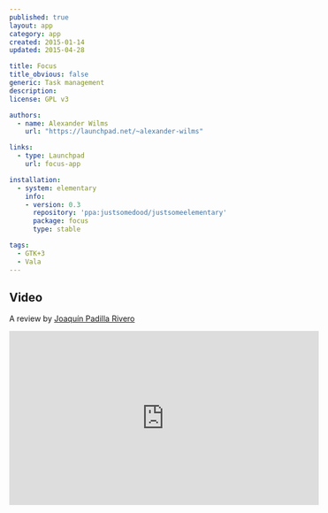 ```yaml
---
published: true
layout: app
category: app
created: 2015-01-14
updated: 2015-04-28

title: Focus
title_obvious: false
generic: Task management
description:
license: GPL v3

authors:
  - name: Alexander Wilms
    url: "https://launchpad.net/~alexander-wilms"

links:
  - type: Launchpad
    url: focus-app

installation:
  - system: elementary
    info:
    - version: 0.3
      repository: 'ppa:justsomedood/justsomeelementary'
      package: focus
      type: stable

tags:
  - GTK+3
  - Vala
---
```

## Video
A review by [Joaquín Padilla Rivero](https://www.youtube.com/channel/UC_im4PuM9ViTNjaUf2cXmgg)

<iframe width="560" height="315" src="https://www.youtube.com/embed/QnO6P9IUkiU" frameborder="0" allowfullscreen></iframe>